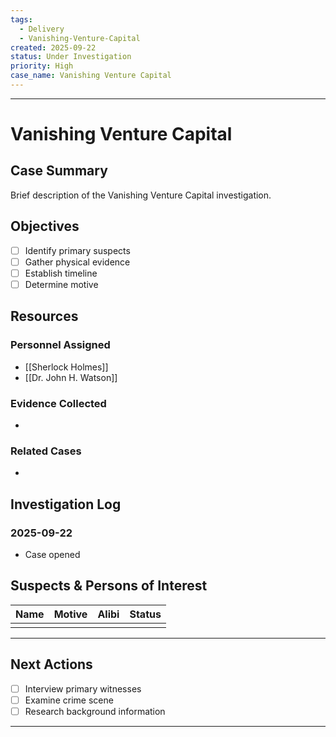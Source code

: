 ```yaml
---
tags:
  - Delivery
  - Vanishing-Venture-Capital
created: 2025-09-22
status: Under Investigation
priority: High
case_name: Vanishing Venture Capital
---
```


---

# Vanishing Venture Capital

## Case Summary

Brief description of the Vanishing Venture Capital investigation.

## Objectives

- [ ] Identify primary suspects
- [ ] Gather physical evidence
- [ ] Establish timeline
- [ ] Determine motive

## Resources

### Personnel Assigned
- [[Sherlock Holmes]]
- [[Dr. John H. Watson]]

### Evidence Collected
- 

### Related Cases
- 

## Investigation Log

### 2025-09-22
- Case opened

## Suspects & Persons of Interest

| Name | Motive | Alibi | Status |
| ---- | ------ | ----- | ------ |
|      |        |       |        |

---

## Next Actions

- [ ] Interview primary witnesses
- [ ] Examine crime scene
- [ ] Research background information

---

